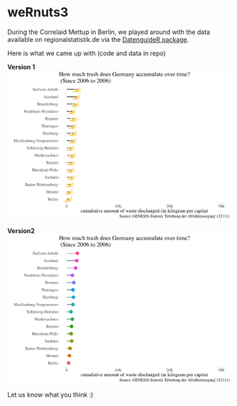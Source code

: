 # weRnuts3


During the Correlaid Mettup in Berlin, we played around with the data available on regionalstatistik.de via the [DatenguideR package](https://github.com/CorrelAid/datenguideR). 

Here is what we came up with (code and data in repo)


**Version 1**
![Version 1](https://github.com/TripLLL/weRnuts3/blob/master/trash_emoji.gif?raw=true)

**Version2**
![Version 2](https://github.com/TripLLL/weRnuts3/blob/master/trash_rainbow.gif?raw=true)


Let us know what you think :)
